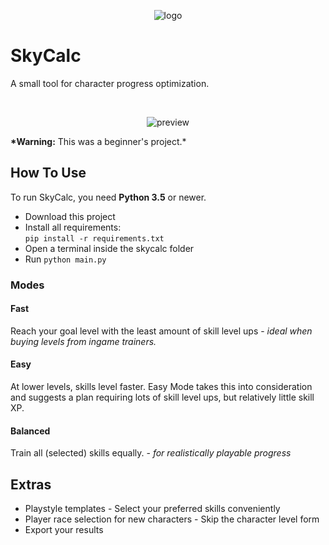 <p align="center">
  <img alt="logo" src="https://github.com/Mailea/skycalc/blob/master/skycalc/res/helmet/helmet_in_circle.png"/>
</p>

# SkyCalc

A small tool for character progress optimization.

&nbsp;

<p align="center">
  <img alt="preview" src="https://github.com/Mailea/skycalc/blob/master/preview.png"/>
</p>

**\*Warning:** This was a beginner's project.\*

## How To Use

To run SkyCalc, you need **Python 3.5** or newer.

- Download this project
- Install all requirements:  
  `pip install -r requirements.txt`
- Open a terminal inside the skycalc folder
- Run `python main.py`

### Modes

#### Fast

Reach your goal level with the least amount of skill level ups - _ideal when buying levels from ingame trainers._

#### Easy

At lower levels, skills level faster. Easy Mode takes this into consideration and suggests a plan requiring lots of skill level ups, but relatively little skill XP.

#### Balanced

Train all (selected) skills equally. - _for realistically playable progress_

## Extras

- Playstyle templates - Select your preferred skills conveniently
- Player race selection for new characters - Skip the character level form
- Export your results
